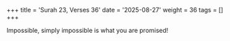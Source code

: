 +++
title = 'Surah 23, Verses 36'
date = '2025-08-27'
weight = 36
tags = []
+++

Impossible, simply impossible is what you are promised!